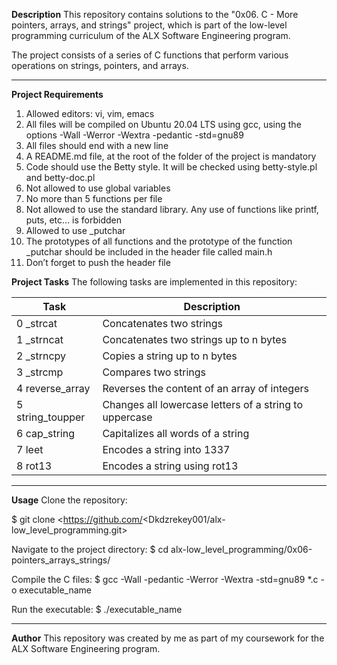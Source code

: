 **Description**
This repository contains solutions to the "0x06. C - More pointers, arrays, and strings" project, 
which is part of the low-level programming curriculum of the ALX Software Engineering program.

The project consists of a series of C functions that perform various operations on strings, pointers, and arrays.

***
**Project Requirements**

1. Allowed editors: vi, vim, emacs
2. All files will be compiled on Ubuntu 20.04 LTS using gcc, using the options -Wall -Werror -Wextra -pedantic -std=gnu89
3. All files should end with a new line
4. A README.md file, at the root of the folder of the project is mandatory
5. Code should use the Betty style. It will be checked using betty-style.pl and betty-doc.pl
6. Not allowed to use global variables
7. No more than 5 functions per file
8. Not allowed to use the standard library. Any use of functions like printf, puts, etc… is forbidden
9. Allowed to use _putchar
10. The prototypes of all functions and the prototype of the function _putchar should be included in the header file called main.h
11. Don’t forget to push the header file


**Project Tasks**
The following tasks are implemented in this repository:


| **Task**         |                    **Description**                    |
|------------------|-------------------------------------------------------|
| 0	_strcat        |Concatenates two strings                               |
| 1	_strncat       |Concatenates two strings up to n bytes                 |
| 2	_strncpy       |Copies a string up to n bytes                          |
| 3	_strcmp        |Compares two strings                                   |
| 4	reverse_array  |Reverses the content of an array of integers           |
| 5	string_toupper |Changes all lowercase letters of a string to uppercase |
| 6	cap_string     |Capitalizes all words of a string                      |
| 7	leet           |Encodes a string into 1337                             |
| 8	rot13          |Encodes a string using rot13                           |



***
**Usage**
Clone the repository:


$ git clone <https://github.com/<Dkdzrekey001/alx-low_level_programming.git>

Navigate to the project directory:
$ cd alx-low_level_programming/0x06-pointers_arrays_strings/

Compile the C files:
$ gcc -Wall -pedantic -Werror -Wextra -std=gnu89 *.c -o executable_name

Run the executable:
$ ./executable_name

***
**Author**
This repository was created by me as part of my coursework for the ALX Software Engineering program.
